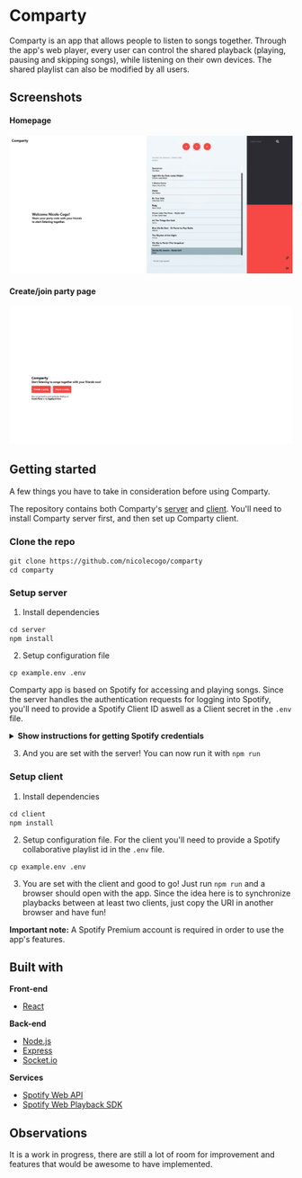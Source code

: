 # Comparty

Comparty is an app that allows people to listen to songs together. Through the app's web player, every user can control the shared playback (playing, pausing and skipping songs), while listening on their own devices. The shared playlist can also be modified by all users.

## Screenshots
#### Homepage
![wireframe](readme-images/Userpage.JPG)

#### Create/join party page
![wireframe](readme-images/Homepage.JPG)

## Getting started

A few things you have to take in consideration before using Comparty.

The repository contains both Comparty's [server](https://github.com/nicolecogo/comparty/tree/master/server) and [client](https://github.com/nicolecogo/comparty/tree/master/client). You'll need to install Comparty server first, and then set up Comparty client.

### Clone the repo
```
git clone https://github.com/nicolecogo/comparty
cd comparty
```

### Setup server
1. Install dependencies
```
cd server
npm install
```
2. Setup configuration file
```
cp example.env .env
```
Comparty app is based on Spotify for accessing and playing songs. Since the server handles the authentication requests for logging into Spotify, you'll need to provide a Spotify Client ID aswell as a Client secret in the ```.env``` file.

<details><summary><b>Show instructions for getting Spotify credentials</b></summary>

1. Login to Spotify account and access your [developer's dashboard](https://developer.spotify.com/dashboard)
2. Click on <b>CREATE A CLIENT ID</b>
3. Enter Application Name and Application Description and then click <b>CREATE</b>. Your application is registered, and the app view opens.
4. Copy your <b>Client ID</b> and <b>Client Secret</b> and paste them to the ```.env``` file.
5. On the app view, click <b>Edit Settings</b> to update your <b>Redirect URIs</b>. Here you'll want to add the following URIs (unless you changed them in the ```.env``` file)
```
http://localhost/3001
http://localhost/3001/login
http://localhost/3001/login/callback
```

</details>

3. And you are set with the server! You can now run it with ```npm run```

### Setup client
1. Install dependencies
```
cd client
npm install
```

2. Setup configuration file. For the client you'll need to provide a Spotify collaborative playlist id in the ```.env``` file.
```
cp example.env .env
```

3. You are set with the client and good to go! Just run ```npm run``` and a browser should open with the app. Since the idea here is to synchronize playbacks between at least two clients, just copy the URI in another browser and have fun!

<b>Important note:</b> A Spotify Premium account is required in order to use the app's features.


## Built with

<b>Front-end</b>
* [React](https://reactjs.org/)

<b>Back-end</b>
* [Node.js](https://nodejs.org/en/)
* [Express](https://expressjs.com/)
* [Socket.io](https://socket.io/)

<b>Services</b>
* [Spotify Web API](https://developer.spotify.com/documentation/web-api/)
* [Spotify Web Playback SDK](https://developer.spotify.com/documentation/web-playback-sdk/)


## Observations
It is a work in progress, there are still a lot of room for improvement and features that would be awesome to have implemented.


